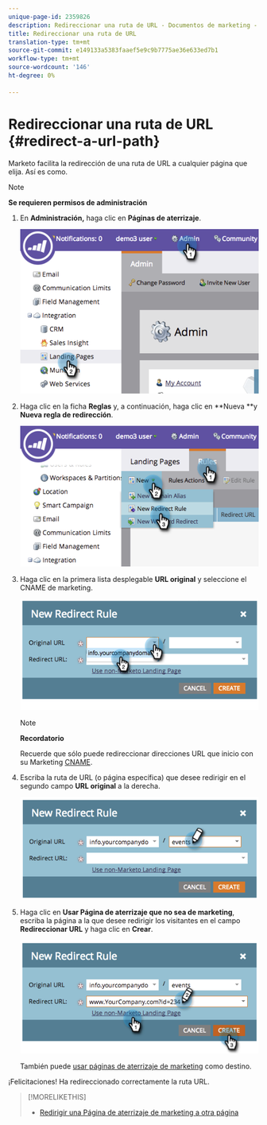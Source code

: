 ```yaml
---
unique-page-id: 2359826
description: Redireccionar una ruta de URL - Documentos de marketing - Documentación del producto
title: Redireccionar una ruta de URL
translation-type: tm+mt
source-git-commit: e149133a5383faaef5e9c9b7775ae36e633ed7b1
workflow-type: tm+mt
source-wordcount: '146'
ht-degree: 0%

---
```



# Redireccionar una ruta de URL {#redirect-a-url-path}

Marketo facilita la redirección de una ruta de URL a cualquier página que elija. Así es como.

>[!NOTE]
>
>**Se requieren permisos de administración**

1. En **Administración,** haga clic en **Páginas de aterrizaje**.

   ![](assets/image2014-9-18-13-3a43-3a29.png)

1. Haga clic en la ficha **Reglas** y, a continuación, haga clic en **Nueva **y **Nueva regla de redirección**.

   ![](assets/image2014-9-18-13-3a43-3a40.png)

1. Haga clic en la primera lista desplegable **URL original** y seleccione el CNAME de marketing.

   ![](assets/image2014-9-18-13-3a43-3a49.png)

   >[!NOTE]
   >
   >**Recordatorio**
   >
   >
   >Recuerde que sólo puede redireccionar direcciones URL que inicio con su Marketing [CNAME](../../../../product-docs/demand-generation/landing-pages/landing-page-actions/customize-your-landing-page-urls-with-a-cname.md).

1. Escriba la ruta de URL (o página específica) que desee redirigir en el segundo campo **URL original** a la derecha.

   ![](assets/image2014-9-18-13-3a43-3a59.png)

1. Haga clic en **Usar Página de aterrizaje que no sea de marketing**, escriba la página a la que desee redirigir los visitantes en el campo **Redireccionar URL** y haga clic en **Crear**.

   ![](assets/image2014-9-18-13-3a44-3a7.png)

   También puede [usar páginas de aterrizaje de marketing](https://docs.marketo.com/x/vAEk) como destino.

¡Felicitaciones!  Ha redireccionado correctamente la ruta URL.

>[!MORELIKETHIS]
>
>* [Redirigir una Página de aterrizaje de marketing a otra página](../../../../product-docs/demand-generation/landing-pages/landing-page-actions/redirect-a-marketo-landing-page-to-another-page.md)

>



